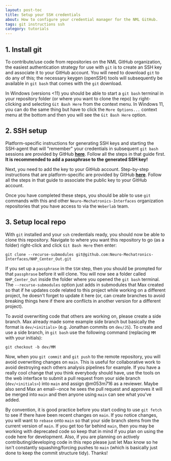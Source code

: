 ```yaml
---
layout: post-toc
title: Setup your SSH credentials
about: How to configure your credential manager for the NML GitHub.
tags: git instructions ssh
category: tutorials
---
```


## 1. Install git ##
To contribute/use code from repositories on the NML GitHub organization, the easiest authentication strategy for use with `git` is to create an SSH key and associate it to your GitHub account. You will need to download `git` to do any of this; the necessary keygen (openSSH) tools will subsequently be available in `git bash` that comes with the `git` download.   

In Windows (versions <11) you should be able to start a `git bash` terminal in your repository folder (or where you want to clone the repo) by right-clicking and selecting `Git Bash Here` from the context menu. In Windows 11, you can do the same thing but have to click the `More Options...` context menu at the bottom and then you will see the `Git Bash Here` option.

## 2. SSH setup ##
Platform-specific instructions for generating SSH keys and starting the SSH-agent that will "remember" your credentials in subsequent `git bash` sessions are provided by GitHub **[here](https://docs.github.com/en/authentication/connecting-to-github-with-ssh/generating-a-new-ssh-key-and-adding-it-to-the-ssh-agent)**. Follow all the steps in that guide first. **It is recommended to add a passphrase to the generated SSH key!**  

Next, you need to add the key to your GitHub account. Step-by-step instructions that are platform-specific are provided by GitHub **[here](https://docs.github.com/en/authentication/connecting-to-github-with-ssh/adding-a-new-ssh-key-to-your-github-account)**. Follow all the steps in that guide to associate the public key to your GitHub account.  

Once you have completed these steps, you should be able to use `git` commands with this and other `Neuro-Mechatronics-Interfaces` organization repositories that you have access to via the `Weberlab` team.  

## 3. Setup local repo ##
With `git` installed and your `ssh` credentials ready, you should now be able to clone this repository. Navigate to where you want this repository to go (as a folder) right-click and click `Git Bash Here` then enter:  
```(git)
git clone --recurse-submodules git@github.com:Neuro-Mechatronics-Interfaces/NHP_Center_Out.git
```
If you set up a `passphrase` in the `SSH` step, then you should be prompted for that `passphrase` before it will clone. You will now see a folder called `NHP_Center_Out` inside the folder where you opened the `git bash` terminal. The `--recurse-submodules` option just adds in submodules that Max created so that if he updates code related to this project while working on a different project, he doesn't forget to update it here (or, can create branches to avoid breaking things here if there are conflicts in another version for a different project).  

To avoid overwriting code that others are working on, please create a side branch. Max already made some example side branch but basically the format is `dev/<initials>` (e.g. Jonathan commits on `dev/JS`). To create and use a side branch, in `git bash` use the following command (replacing `MM` with your initials): 
```(git)
git checkout -b dev/MM
```

Now, when you `git commit` and `git push` to the remote repository, you will avoid overwriting changes on `main`. This is useful for collaborative work to avoid destroying each others analysis pipelines for example. If you have a really cool change that you think everybody should have, use the tools on the web interface to submit a pull request from your side branch (`dev/<initials>`) into `main` and assign @m053m716 as a reviewer. Maybe also send Max an email--once he sees the pull request and approves it will be merged into `main` and then anyone using `main` can see what you've added. 

By convention, it is good practice before you start coding to use `git fetch` to see if there have been recent changes on `main`. If you notice changes, you will want to `rebase` onto `main` so that your side branch stems from the current version of `main`. If you get too far behind `main`, then you may be working with deprecated code so keep that in mind if you plan on using the code here for development. Also, if you are planning on actively contributing/developing code in this repo please just let Max know so he isn't constantly squashing/forcing pushes to `main` (which is basically just done to keep the commit structure tidy). Thanks!



